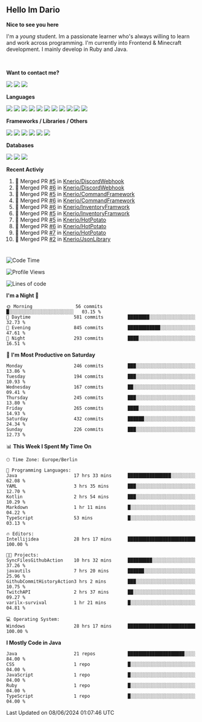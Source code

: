 <h2>Hello Im Dario</h2>

**Nice to see you here**

I'm a *young* student. Im a passionate learner who's always willing to learn and work across
programming. I'm currently into Frontend & Minecraft development. I mainly develop in Ruby and Java.

<br/>

**Want to contact me?**

<a href="https://github.com/knerio"><img src="https://img.shields.io/badge/-Github-blue?style=for-the-badge&logo=github&logoColor=white"/></a> <a href="https://discord.com/users/639416958923702292"><img src="https://img.shields.io/badge/-knerio-blue?style=for-the-badge&logo=discord&logoColor=white"/></a> <a href="https://twitch.tv/dopalos_"><img src="https://img.shields.io/badge/-twitch-blue?style=for-the-badge&logo=twitch&logoColor=white"/></a>

**Languages**

<img src="https://img.shields.io/badge/-HTML-blue?style=for-the-badge&logo=html5&logoColor=white"/> <img src="https://img.shields.io/badge/-CSS-blue?style=for-the-badge&logo=CSS3&logoColor=white"/> <img src="https://img.shields.io/badge/-Javascript-blue?style=for-the-badge&logo=javascript&logoColor=white"/> <img src="https://img.shields.io/badge/-Typescript-blue?style=for-the-badge&logo=TypeScript&logoColor=white"/> <img src="https://img.shields.io/badge/-Java-blue?style=for-the-badge&logo=java&logoColor=white"/> <img src="https://img.shields.io/badge/-Kotlin-blue?style=for-the-badge&logo=kotlin&logoColor=white"/> <img src="https://img.shields.io/badge/-SQL-blue?style=for-the-badge&logo=MYSQL&logoColor=white"/> <img src="https://img.shields.io/badge/-Markdown-blue?style=for-the-badge&logo=Markdown&logoColor=white"/> <img src="https://img.shields.io/badge/-JSON-blue?style=for-the-badge&logo=JSON&logoColor=white"/> <img src="https://img.shields.io/badge/-Git-blue?style=for-the-badge&logo=Git&logoColor=white"/> <img src="https://img.shields.io/badge/-Ruby-blue?style=for-the-badge&logo=Ruby&logoColor=white"/>
<br/>

 **Frameworks / Libraries / Others**

<img src="https://img.shields.io/badge/-Bootstrap-blue?style=for-the-badge&logo=Bootstrap&logoColor=white"/> <img src="https://img.shields.io/badge/-Node.JS-blue?style=for-the-badge&logo=node.js&logoColor=white"/> <img src="https://img.shields.io/badge/-React-blue?style=for-the-badge&logo=React&logoColor=white"/> <img src="https://img.shields.io/badge/-Express-blue?style=for-the-badge&logo=Express&logoColor=white"/> <img src="https://img.shields.io/badge/-Next.Js-blue?style=for-the-badge&logo=Next.Js&logoColor=white"/> <img src="https://img.shields.io/badge/-Ruby_On_Rails-blue?style=for-the-badge&logo=ruby-on-rails&logoColor=white"/>

**Databases**

<img src="https://img.shields.io/badge/-MongoDB-blue?style=for-the-badge&logo=mongodb&logoColor=white"/> <img src="https://img.shields.io/badge/-MariaDB-blue?style=for-the-badge&logo=MariaDB&logoColor=white"/>
<img src="https://img.shields.io/badge/-PostgreSQL-blue?style=for-the-badge&logo=PostgreSQl&logoColor=white"/>

**Recent Activiy**

<!--RECENT_ACTIVITY:start-->
1. 🎉 Merged PR [#5](https://github.com/Knerio/DiscordWebhook/pull/5) in [Knerio/DiscordWebhook](https://github.com/Knerio/DiscordWebhook)<br>
2. 🎉 Merged PR [#6](https://github.com/Knerio/DiscordWebhook/pull/6) in [Knerio/DiscordWebhook](https://github.com/Knerio/DiscordWebhook)<br>
3. 🎉 Merged PR [#5](https://github.com/Knerio/CommandFramework/pull/5) in [Knerio/CommandFramework](https://github.com/Knerio/CommandFramework)<br>
4. 🎉 Merged PR [#6](https://github.com/Knerio/CommandFramework/pull/6) in [Knerio/CommandFramework](https://github.com/Knerio/CommandFramework)<br>
5. 🎉 Merged PR [#6](https://github.com/Knerio/InventoryFramwork/pull/6) in [Knerio/InventoryFramwork](https://github.com/Knerio/InventoryFramwork)<br>
6. 🎉 Merged PR [#5](https://github.com/Knerio/InventoryFramwork/pull/5) in [Knerio/InventoryFramwork](https://github.com/Knerio/InventoryFramwork)<br>
7. 🎉 Merged PR [#5](https://github.com/Knerio/HotPotato/pull/5) in [Knerio/HotPotato](https://github.com/Knerio/HotPotato)<br>
8. 🎉 Merged PR [#6](https://github.com/Knerio/HotPotato/pull/6) in [Knerio/HotPotato](https://github.com/Knerio/HotPotato)<br>
9. 🎉 Merged PR [#7](https://github.com/Knerio/HotPotato/pull/7) in [Knerio/HotPotato](https://github.com/Knerio/HotPotato)<br>
10. 🎉 Merged PR [#2](https://github.com/Knerio/JsonLibrary/pull/2) in [Knerio/JsonLibrary](https://github.com/Knerio/JsonLibrary)<br>
<!--RECENT_ACTIVITY:end-->
 
#

<!--START_SECTION:waka-->
![Code Time](http://img.shields.io/badge/Code%20Time-360%20hrs%2014%20mins-blue)

![Profile Views](http://img.shields.io/badge/Profile%20Views-1015-blue)

![Lines of code](https://img.shields.io/badge/From%20Hello%20World%20I%27ve%20Written-75.2%20thousand%20lines%20of%20code-blue)

**I'm a Night 🦉** 

```text
🌞 Morning                56 commits          █░░░░░░░░░░░░░░░░░░░░░░░░   03.15 % 
🌆 Daytime                581 commits         ████████░░░░░░░░░░░░░░░░░   32.73 % 
🌃 Evening                845 commits         ████████████░░░░░░░░░░░░░   47.61 % 
🌙 Night                  293 commits         ████░░░░░░░░░░░░░░░░░░░░░   16.51 % 
```
📅 **I'm Most Productive on Saturday** 

```text
Monday                   246 commits         ███░░░░░░░░░░░░░░░░░░░░░░   13.86 % 
Tuesday                  194 commits         ███░░░░░░░░░░░░░░░░░░░░░░   10.93 % 
Wednesday                167 commits         ██░░░░░░░░░░░░░░░░░░░░░░░   09.41 % 
Thursday                 245 commits         ███░░░░░░░░░░░░░░░░░░░░░░   13.80 % 
Friday                   265 commits         ████░░░░░░░░░░░░░░░░░░░░░   14.93 % 
Saturday                 432 commits         ██████░░░░░░░░░░░░░░░░░░░   24.34 % 
Sunday                   226 commits         ███░░░░░░░░░░░░░░░░░░░░░░   12.73 % 
```


📊 **This Week I Spent My Time On** 

```text
🕑︎ Time Zone: Europe/Berlin

💬 Programming Languages: 
Java                     17 hrs 33 mins      ████████████████░░░░░░░░░   62.08 % 
YAML                     3 hrs 35 mins       ███░░░░░░░░░░░░░░░░░░░░░░   12.70 % 
Kotlin                   2 hrs 54 mins       ███░░░░░░░░░░░░░░░░░░░░░░   10.29 % 
Markdown                 1 hr 11 mins        █░░░░░░░░░░░░░░░░░░░░░░░░   04.22 % 
TypeScript               53 mins             █░░░░░░░░░░░░░░░░░░░░░░░░   03.13 % 

🔥 Editors: 
Intellijidea             28 hrs 17 mins      █████████████████████████   100.00 % 

🐱‍💻 Projects: 
SyncFilesGithubAction    10 hrs 32 mins      █████████░░░░░░░░░░░░░░░░   37.26 % 
javautils                7 hrs 20 mins       ██████░░░░░░░░░░░░░░░░░░░   25.96 % 
GithubCommitHistoryAction3 hrs 2 mins        ███░░░░░░░░░░░░░░░░░░░░░░   10.75 % 
TwitchAPI                2 hrs 37 mins       ██░░░░░░░░░░░░░░░░░░░░░░░   09.27 % 
varilx-survival          1 hr 21 mins        █░░░░░░░░░░░░░░░░░░░░░░░░   04.81 % 

💻 Operating System: 
Windows                  28 hrs 17 mins      █████████████████████████   100.00 % 
```

**I Mostly Code in Java** 

```text
Java                     21 repos            █████████████████████░░░░   84.00 % 
CSS                      1 repo              █░░░░░░░░░░░░░░░░░░░░░░░░   04.00 % 
JavaScript               1 repo              █░░░░░░░░░░░░░░░░░░░░░░░░   04.00 % 
Ruby                     1 repo              █░░░░░░░░░░░░░░░░░░░░░░░░   04.00 % 
TypeScript               1 repo              █░░░░░░░░░░░░░░░░░░░░░░░░   04.00 % 
```




 Last Updated on 08/06/2024 01:07:46 UTC
<!--END_SECTION:waka-->

